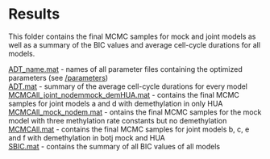 # Results

This folder contains the final MCMC samples for mock and joint models as well as a summary of the BIC values and average cell-cycle durations for all models. <br>

[ADT_name.mat](ADT_name.mat) - names of all parameter files containing the optimized parameters (see [/parameters](/parameters)) <br>
[ADT.mat](ADT.mat) - summary of the average cell-cycle durations for every model <br>
[MCMCAll_joint_nodemmock_demHUA.mat](MCMCAll_joint_nodemmock_demHUA.mat) - contains the final MCMC samples for joint models a and d with demethylation in only HUA <br>
[MCMCAll_mock_nodem.mat](MCMCAll_mock_nodem.mat) - ontains the final MCMC samples for the mock model with three methylation rate constants but no demethylation <br>
[MCMCAll.mat](MCMCAll.mat) - contains the final MCMC samples for joint models b, c, e and f with demethylation in botj mock and HUA <br>
[SBIC.mat](SBIC.mat) - contains the summary of all BIC values of all models <br>
